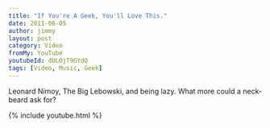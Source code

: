 ```yaml
---
title: "If You're A Geek, You'll Love This."
date: 2011-06-05
author: jimmy
layout: post   
category: Video
fromMy: YouTube
youtubeId: dULOjT9GYdQ
tags: [Video, Music, Geek]
---
```


Leonard Nimoy, The Big Lebowski, and being lazy. What more could a neck-beard ask for?


{% include youtube.html %}


